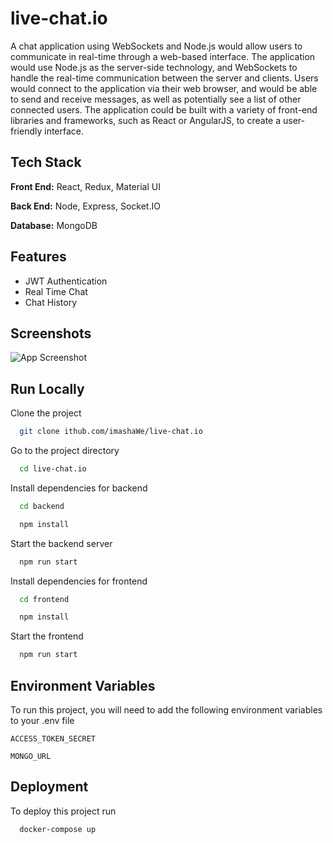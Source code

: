 
# live-chat.io
A chat application using WebSockets and Node.js would allow users to communicate in real-time through a web-based interface. The application would use Node.js as the server-side technology, and WebSockets to handle the real-time communication between the server and clients. Users would connect to the application via their web browser, and would be able to send and receive messages, as well as potentially see a list of other connected users. The application could be built with a variety of front-end libraries and frameworks, such as React or AngularJS, to create a user-friendly interface.


## Tech Stack

**Front End:** React, Redux, Material UI

**Back End:** Node, Express, Socket.IO

**Database:** MongoDB


## Features

- JWT Authentication
- Real Time Chat
- Chat History



## Screenshots

![App Screenshot](https://via.placeholder.com/468x300?text=App+Screenshot+Here)


## Run Locally

Clone the project

```bash
  git clone ithub.com/imashaWe/live-chat.io
```

Go to the project directory

```bash
  cd live-chat.io
```

Install dependencies for backend

```bash
  cd backend
```
```bash
  npm install
```

Start the backend server

```bash
  npm run start
```

Install dependencies for frontend

```bash
  cd frontend
```
```bash
  npm install
```

Start the frontend

```bash
  npm run start
```


## Environment Variables

To run this project, you will need to add the following environment variables to your .env file

`ACCESS_TOKEN_SECRET`

`MONGO_URL`


## Deployment

To deploy this project run

```bash
  docker-compose up
```

